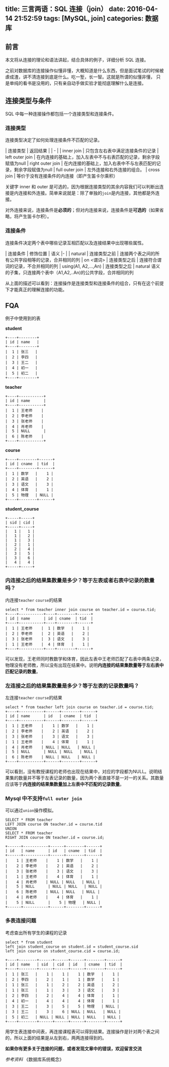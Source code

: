 title: 三言两语：SQL 连接（join）
date: 2016-04-14 21:52:59
tags: [MySQL, join]
categories: 数据库
---

## 前言
本文将从连接的理论和语法讲起，结合具体的例子，详细分析 SQL 连接。

之前对数据库的连接操作似懂非懂，大概知道是什么东西，但是面试笔试的时候被虐成渣，讲不清连接到底是什么。吃一堑，长一智。这就是所谓的似懂非懂， 只是单纯的看书是没用的，只有亲自动手做实验才能彻底理解什么是连接。

## 连接类型与条件
SQL 中每一种连接操作都包括一个连接类型和连接条件。

### 连接类型
连接类型决定了如何处理连接条件不匹配的记录。

| 连接类型 | 返回结果 |
| -        |
| inner join | 只包含左右表中满足连接条件的记录
| left outer join | 在内连接的基础上，加入左表中不与右表匹配的记录，剩余字段赋值为null
| right outer join | 在内连接的基础上，加入右表中不与左表匹配的记录，剩余字段赋值为null
| full outer join | 左外连接和右外连接的组合。
| cross join | 等价于没有连接条件的内连接（即产生笛卡尔乘积）

关键字 inner 和 outer 是可选的，因为根据连接类型的其余内容我们可以判断出连接是内连接和外连接。简单来说就是：除了单独的`join`是内连接，其他都是外连接。

对外连接来说，连接条件是**必须的**；但对内连接来说，连接条件是**可选的**（如果省略，将产生笛卡尔积）。
### 连接条件
连接条件决定两个表中哪些记录互相匹配以及连接结果中出现哪些属性。

| 连接条件 | 修饰位置 | 语义
|- |
| natural | 连接类型之前 | 连接两个表之间的所有公共字段相等的记录，合并相同的列
| on <谓词> | 连接类型之后 | 连接符合谓词的记录，不合并相同的列
| using(A1, A2,...,An) | 连接类型之后 | natural 语义的子集，只连接两个表中（A1,A2,..An)的公共字段，合并相同的列

从上面的描述可以看到：连接操作是连接类型和连接条件的组合，只有在这个前提下才能真正的理解连接的功能。
## FQA
例子中使用到的表

**student**

    +----+--------+
    | id | name   |
    +----+--------+
    |  1 | 张三   |
    |  2 | 李四   |
    |  3 | 王二   |
    |  4 | 初一   |
    |  5 | 初二   |
    +----+--------+

**teacher**

    +----+-----------+
    | id | name      |
    +----+-----------+
    |  1 | 王老师    |
    |  2 | 李老师    |
    |  3 | 张老师    |
    |  4 | 肖老师    |
    |  5 | NULL      |
    |  6 | 陈老师    |
    +----+-----------+

**course**

    +----+--------+------+
    | id | cname  | tid  |
    +----+--------+------+
    |  1 | 数学   |    1 |
    |  2 | 英语   |    2 |
    |  3 | 语文   |    3 |
    |  4 | 体育   |    1 |
    |  5 | 物理   | NULL |
    +----+--------+------+

**student_course**

    +-----+-----+
    | sid | cid |
    +-----+-----+
    |   1 |   1 |
    |   1 |   2 |
    |   1 |   3 |
    |   2 |   1 |
    |   2 |   4 |
    |   3 |   5 |
    |   3 |   6 |
    |   4 |   4 |
    +-----+-----+

### 内连接之后的结果集数量是多少？等于左表或者右表中记录的数量吗？
内连接`teacher` `course`的结果

    select * from teacher inner join course on teacher.id = course.tid;
    +----+-----------+----+--------+------+
    | id | name      | id | cname  | tid  |
    +----+-----------+----+--------+------+
    |  1 | 王老师    |  1 | 数学   |    1 |
    |  2 | 李老师    |  2 | 英语   |    2 |
    |  3 | 张老师    |  3 | 语文   |    3 |
    |  1 | 王老师    |  4 | 体育   |    1 |
    +----+-----------+----+--------+------+

可以发现，王老师同时教数学和体育，因此左表中王老师匹配了右表中两条记录，物理没有老师教，所以没有出现在结果中。说明**内连接的结果集数量等于左右表中匹配记录的数量**。
### 左连接之后的结果集数量是多少？等于左表的记录数量吗？
左连接`teacher` `course`的结果

    select * from teacher left join course on teacher.id = course.tid;
    +----+-----------+------+--------+------+
    | id | name      | id   | cname  | tid  |
    +----+-----------+------+--------+------+
    |  1 | 王老师    |    1 | 数学   |    1 |
    |  2 | 李老师    |    2 | 英语   |    2 |
    |  3 | 张老师    |    3 | 语文   |    3 |
    |  1 | 王老师    |    4 | 体育   |    1 |
    |  4 | 肖老师    | NULL | NULL   | NULL |
    |  5 | NULL      | NULL | NULL   | NULL |
    |  6 | 陈老师    | NULL | NULL   | NULL |
    +----+-----------+------+--------+------+

可以看到，没有教授课程的老师也出现在结果中，对应的字段都为NULL。说明结果集的数量并不等于左表记录的数量，因为两个表直接不是一对一的关系。其数量应该等于**内连接的结果集数量加上左表中不匹配的记录数量**。
### Mysql 中不支持`full outer join`
可以通过`union`操作模拟。

    SELECT * FROM teacher
    LEFT JOIN course ON teacher.id = course.tid
    UNION
    SELECT * FROM teacher
    RIGHT JOIN course ON teacher.id = course.id;

    +------+-----------+------+--------+------+
    | id   | name      | id   | cname  | tid  |
    +------+-----------+------+--------+------+
    |    1 | 王老师    |    1 | 数学   |    1 |
    |    2 | 李老师    |    2 | 英语   |    2 |
    |    3 | 张老师    |    3 | 语文   |    3 |
    |    1 | 王老师    |    4 | 体育   |    1 |
    |    4 | 肖老师    | NULL | NULL   | NULL |
    |    5 | NULL      | NULL | NULL   | NULL |
    |    6 | 陈老师    | NULL | NULL   | NULL |
    |    4 | 肖老师    |    4 | 体育   |    1 |
    |    5 | NULL      |    5 | 物理   | NULL |
    +------+-----------+------+--------+------+

### 多表连接问题
考虑查出所有学生的课程的记录

    select * from student
    left join student_course on student.id = student_course.sid
    left join course on student_course.cid = course.id;

    +----+--------+------+------+------+--------+------+
    | id | name   | sid  | cid  | id   | cname  | tid  |
    +----+--------+------+------+------+--------+------+
    |  1 | 张三   |    1 |    1 |    1 | 数学   |    1 |
    |  2 | 李四   |    2 |    1 |    1 | 数学   |    1 |
    |  1 | 张三   |    1 |    2 |    2 | 英语   |    2 |
    |  1 | 张三   |    1 |    3 |    3 | 语文   |    3 |
    |  2 | 李四   |    2 |    4 |    4 | 体育   |    1 |
    |  4 | 初一   |    4 |    4 |    4 | 体育   |    1 |
    |  3 | 王二   |    3 |    5 |    5 | 物理   | NULL |
    |  3 | 王二   |    3 |    6 | NULL | NULL   | NULL |
    |  5 | 初二   | NULL | NULL | NULL | NULL   | NULL |
    +----+--------+------+------+------+--------+------+

用学生表连接中间表，再连接课程表可以得到结果。连接操作是针对两个表之间的，所以上面的结果是从左到右，两两连接得到的。

**如果你有更多关于连接的问题，或者发现文章中的错误，欢迎留言交流**

_参考资料_
《数据库系统概念》



